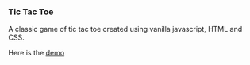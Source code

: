 ### Tic Tac Toe

A classic game of tic tac toe created using vanilla javascript, HTML and CSS.

Here is the [demo](https://codepen.io/ashishra0/pen/gOOyrGa)